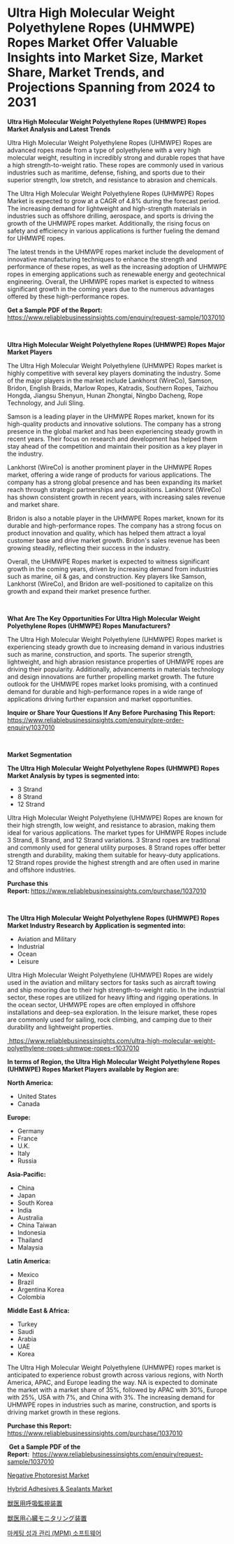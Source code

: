 <p><h1>Ultra High Molecular Weight Polyethylene Ropes (UHMWPE) Ropes Market Offer Valuable Insights into Market Size, Market Share, Market Trends, and Projections Spanning from 2024 to 2031</h1></p><p><strong>Ultra High Molecular Weight Polyethylene Ropes (UHMWPE) Ropes Market Analysis and Latest Trends</strong></p>
<p><p>Ultra High Molecular Weight Polyethylene Ropes (UHMWPE) Ropes are advanced ropes made from a type of polyethylene with a very high molecular weight, resulting in incredibly strong and durable ropes that have a high strength-to-weight ratio. These ropes are commonly used in various industries such as maritime, defense, fishing, and sports due to their superior strength, low stretch, and resistance to abrasion and chemicals.</p><p>The Ultra High Molecular Weight Polyethylene Ropes (UHMWPE) Ropes Market is expected to grow at a CAGR of 4.8% during the forecast period. The increasing demand for lightweight and high-strength materials in industries such as offshore drilling, aerospace, and sports is driving the growth of the UHMWPE ropes market. Additionally, the rising focus on safety and efficiency in various applications is further fueling the demand for UHMWPE ropes.</p><p>The latest trends in the UHMWPE ropes market include the development of innovative manufacturing techniques to enhance the strength and performance of these ropes, as well as the increasing adoption of UHMWPE ropes in emerging applications such as renewable energy and geotechnical engineering. Overall, the UHMWPE ropes market is expected to witness significant growth in the coming years due to the numerous advantages offered by these high-performance ropes.</p></p>
<p><strong>Get a Sample PDF of the Report:&nbsp;</strong> <a href="https://www.reliablebusinessinsights.com/enquiry/request-sample/1037010">https://www.reliablebusinessinsights.com/enquiry/request-sample/1037010</a></p>
<p>&nbsp;</p>
<p><strong>Ultra High Molecular Weight Polyethylene Ropes (UHMWPE) Ropes Major Market Players</strong></p>
<p><p>The Ultra High Molecular Weight Polyethylene (UHMWPE) Ropes market is highly competitive with several key players dominating the industry. Some of the major players in the market include Lankhorst (WireCo), Samson, Bridon, English Braids, Marlow Ropes, Katradis, Southern Ropes, Taizhou Hongda, Jiangsu Shenyun, Hunan Zhongtai, Ningbo Dacheng, Rope Technology, and Juli Sling.</p><p>Samson is a leading player in the UHMWPE Ropes market, known for its high-quality products and innovative solutions. The company has a strong presence in the global market and has been experiencing steady growth in recent years. Their focus on research and development has helped them stay ahead of the competition and maintain their position as a key player in the industry.</p><p>Lankhorst (WireCo) is another prominent player in the UHMWPE Ropes market, offering a wide range of products for various applications. The company has a strong global presence and has been expanding its market reach through strategic partnerships and acquisitions. Lankhorst (WireCo) has shown consistent growth in recent years, with increasing sales revenue and market share.</p><p>Bridon is also a notable player in the UHMWPE Ropes market, known for its durable and high-performance ropes. The company has a strong focus on product innovation and quality, which has helped them attract a loyal customer base and drive market growth. Bridon's sales revenue has been growing steadily, reflecting their success in the industry.</p><p>Overall, the UHMWPE Ropes market is expected to witness significant growth in the coming years, driven by increasing demand from industries such as marine, oil & gas, and construction. Key players like Samson, Lankhorst (WireCo), and Bridon are well-positioned to capitalize on this growth and expand their market presence further.</p></p>
<p>&nbsp;</p>
<p><strong>What Are The Key Opportunities For Ultra High Molecular Weight Polyethylene Ropes (UHMWPE) Ropes Manufacturers?</strong></p>
<p><p>The Ultra High Molecular Weight Polyethylene (UHMWPE) Ropes market is experiencing steady growth due to increasing demand in various industries such as marine, construction, and sports. The superior strength, lightweight, and high abrasion resistance properties of UHMWPE ropes are driving their popularity. Additionally, advancements in materials technology and design innovations are further propelling market growth. The future outlook for the UHMWPE ropes market looks promising, with a continued demand for durable and high-performance ropes in a wide range of applications driving further expansion and market opportunities.</p></p>
<p><strong>Inquire or Share Your Questions If Any Before Purchasing This Report:</strong> <a href="https://www.reliablebusinessinsights.com/enquiry/pre-order-enquiry/1037010">https://www.reliablebusinessinsights.com/enquiry/pre-order-enquiry/1037010</a></p>
<p>&nbsp;</p>
<p><strong>Market Segmentation</strong></p>
<p><strong>The Ultra High Molecular Weight Polyethylene Ropes (UHMWPE) Ropes Market Analysis by types is segmented into:</strong></p>
<p><ul><li>3 Strand</li><li>8 Strand</li><li>12 Strand</li></ul></p>
<p><p>Ultra High Molecular Weight Polyethylene (UHMWPE) Ropes are known for their high strength, low weight, and resistance to abrasion, making them ideal for various applications. The market types for UHMWPE Ropes include 3 Strand, 8 Strand, and 12 Strand variations. 3 Strand ropes are traditional and commonly used for general utility purposes. 8 Strand ropes offer better strength and durability, making them suitable for heavy-duty applications. 12 Strand ropes provide the highest strength and are often used in marine and offshore industries.</p></p>
<p><strong>Purchase this Report:&nbsp;</strong><a href="https://www.reliablebusinessinsights.com/purchase/1037010">https://www.reliablebusinessinsights.com/purchase/1037010</a></p>
<p>&nbsp;</p>
<p><strong>The Ultra High Molecular Weight Polyethylene Ropes (UHMWPE) Ropes Market Industry Research by Application is segmented into:</strong></p>
<p><ul><li>Aviation and Military</li><li>Industrial</li><li>Ocean</li><li>Leisure</li></ul></p>
<p><p>Ultra High Molecular Weight Polyethylene (UHMWPE) Ropes are widely used in the aviation and military sectors for tasks such as aircraft towing and ship mooring due to their high strength-to-weight ratio. In the industrial sector, these ropes are utilized for heavy lifting and rigging operations. In the ocean sector, UHMWPE ropes are often employed in offshore installations and deep-sea exploration. In the leisure market, these ropes are commonly used for sailing, rock climbing, and camping due to their durability and lightweight properties.</p></p>
<p><a href="https://www.reliablebusinessinsights.com/ultra-high-molecular-weight-polyethylene-ropes-uhmwpe-ropes-r1037010">&nbsp;https://www.reliablebusinessinsights.com/ultra-high-molecular-weight-polyethylene-ropes-uhmwpe-ropes-r1037010</a></p>
<p><strong>In terms of Region, the Ultra High Molecular Weight Polyethylene Ropes (UHMWPE) Ropes Market Players available by Region are:</strong></p>
<p>
    <p> <strong> North America: </strong>
        <ul>
            <li>United States</li>
            <li>Canada</li>
        </ul>
        </p> 
    <p> <strong> Europe: </strong>
        <ul>
            <li>Germany</li>
            <li>France</li>
            <li>U.K.</li>
            <li>Italy</li>
            <li>Russia</li>
        </ul>
        </p> 
    <p> <strong> Asia-Pacific: </strong>
        <ul>
            <li>China</li>
            <li>Japan</li>
            <li>South Korea</li>
            <li>India</li>
            <li>Australia</li>
            <li>China Taiwan</li>
            <li>Indonesia</li>
            <li>Thailand</li>
            <li>Malaysia</li>
        </ul>
        </p> 
    <p> <strong> Latin America: </strong>
        <ul>
            <li>Mexico</li>
            <li>Brazil</li>
            <li>Argentina Korea</li>
            <li>Colombia</li>
        </ul>
        </p> 
    <p> <strong> Middle East & Africa: </strong>
        <ul>
            <li>Turkey</li>
            <li>Saudi</li>
            <li>Arabia</li>
            <li>UAE</li>
            <li>Korea</li>
        </ul>
    </p>
    </p>
<p><p>The Ultra High Molecular Weight Polyethylene (UHMWPE) ropes market is anticipated to experience robust growth across various regions, with North America, APAC, and Europe leading the way. NA is expected to dominate the market with a market share of 35%, followed by APAC with 30%, Europe with 25%, USA with 7%, and China with 3%. The increasing demand for UHMWPE ropes in industries such as marine, construction, and sports is driving market growth in these regions.</p></p>
<p><strong>Purchase this Report: </strong><a href="https://www.reliablebusinessinsights.com/purchase/1037010">https://www.reliablebusinessinsights.com/purchase/1037010</a></p>
<p>&nbsp;<strong>Get a Sample PDF of the Report:&nbsp;&nbsp;</strong><a href="https://www.reliablebusinessinsights.com/enquiry/request-sample/1037010">https://www.reliablebusinessinsights.com/enquiry/request-sample/1037010</a></p>
<p><strong></strong></p>
<p><p><a href="https://github.com/barbarakss89/Market-Research-Report-List-1/blob/main/negative-photoresist-market.md">Negative Photoresist Market</a></p><p><a href="https://github.com/nicholepatriciadoylenwnrjr0/Market-Research-Report-List-2/blob/main/hybrid-adhesives-sealants-market.md">Hybrid Adhesives & Sealants Market</a></p><p><a href="https://github.com/CieloStamm/Market-Research-Report-List-1/blob/main/973643188025.md">獣医用呼吸監視装置</a></p><p><a href="https://github.com/nemesis2824/Market-Research-Report-List-1/blob/main/669202288024.md">獣医用心臓モニタリング装置</a></p><p><a href="https://github.com/DavidRobb19/Market-Research-Report-List-1/blob/main/902023980905.md">마케팅 성과 관리 (MPM) 소프트웨어</a></p></p>